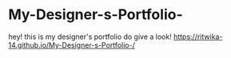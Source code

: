 # My-Designer-s-Portfolio-
hey! this is my designer's portfolio do give a look!
https://ritwika-14.github.io/My-Designer-s-Portfolio-/

